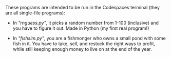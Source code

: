 These programs are intended to be run in the Codespaces terminal (they are all single-file programs):

- In _"rnguess.py"_, it picks a random number from 1-100 (inclusive) and you have to figure it out.
Made in Python (my first real program!)

- In _"fishsim.py"_, you are a fishmonger who owns a small pond with some fish in it. You have to take, sell,
and restock the right ways to profit, while still keeping enough money to live on at the end of the year.
